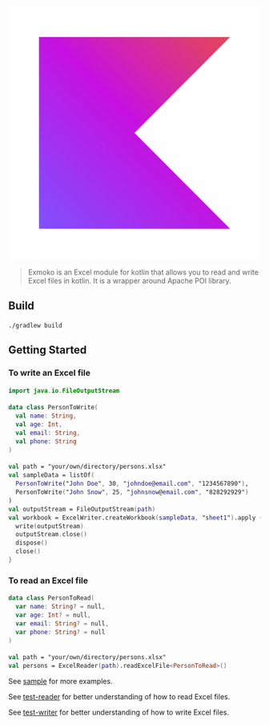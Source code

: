 ![exmoko](docs/kotlin-logo.png)

> Exmoko is an Excel module for kotlin that allows you to read and write Excel files in kotlin.
> It is a wrapper around Apache POI library.

## Build

```shell
./gradlew build
```

## Getting Started

### To write an Excel file

```kotlin
import java.io.FileOutputStream

data class PersonToWrite(
  val name: String,
  val age: Int,
  val email: String,
  val phone: String
)

val path = "your/own/directory/persons.xlsx"
val sampleData = listOf(
  PersonToWrite("John Doe", 30, "johndoe@email.com", "1234567890"),
  PersonToWrite("John Snow", 25, "johnsnow@email.com", "828292929")
)
val outputStream = FileOutputStream(path)
val workbook = ExcelWriter.createWorkbook(sampleData, "sheet1").apply {
  write(outputStream)
  outputStream.close()
  dispose()
  close()
}
```

### To read an Excel file

```kotlin
data class PersonToRead(
  var name: String? = null,
  var age: Int? = null,
  var email: String? = null,
  var phone: String? = null
)

val path = "your/own/directory/persons.xlsx"
val persons = ExcelReader(path).readExcelFile<PersonToRead>()
```

See [sample](exmoko-sample) for more examples.

See [test-reader](exmoko/src/test/kotlin/reader) for better understanding of how to read Excel files.

See [test-writer](exmoko/src/test/kotlin/writer) for better understanding of how to write Excel files.
